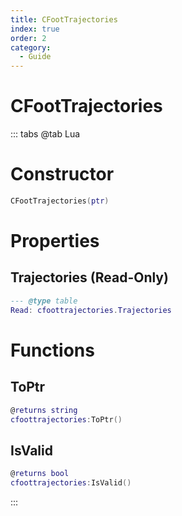 ```yaml
---
title: CFootTrajectories
index: true
order: 2
category:
  - Guide
---
```


# CFootTrajectories

::: tabs
@tab Lua
# Constructor
```lua
CFootTrajectories(ptr)
```
# Properties
## Trajectories (Read-Only)
```lua
--- @type table
Read: cfoottrajectories.Trajectories
```
# Functions
## ToPtr
```lua
@returns string
cfoottrajectories:ToPtr()
```
## IsValid
```lua
@returns bool
cfoottrajectories:IsValid()
```

:::